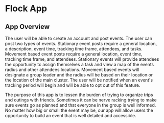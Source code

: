 # Flock App

## App Overview
The user will be able to create an account and post events. The user can post two types of events. Stationary event posts require a general location, a description, event time, tracking time frame, attendees, and tasks. Movement based event posts require a general location, event time, tracking time frame, and attendees. Stationary events will provide attendees the opportunity to assign themselves a task and view a map of the events radius and other attendees locations. Movement based events will designate a group leader and the radius will be based on their location or the location of the main cluster. The user will be notified when an event's tracking period will begin and will be able to opt out of this feature.

The purpose of this app is to lessen the burden of trying to organize trips and outings with friends. Sometimes it can be nerve racking trying to make sure events go as planned and that everyone in the group is well informed. No matter how big or small the event may be, our app will allow users the opportunity to build an event that is well detailed and accessible.

